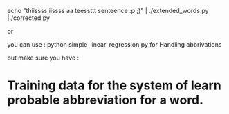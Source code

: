 echo "thiissss iissss aa teessttt senteence :p ;)" | ./extended_words.py |./corrected.py

or 

you can use :
python simple_linear_regression.py for Handling abbrivations

but make sure you have :
# Training data for the system of learn probable abbreviation for a word.

